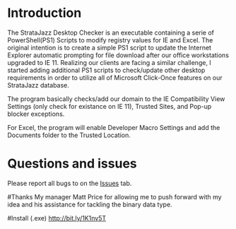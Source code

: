 # Introduction
The StrataJazz Desktop Checker is an executable containing a serie of PowerShell(PS1) Scripts to modify registry values for IE and Excel. The original intention is to create a simple PS1 script to update the Internet Explorer automatic prompting for file download after our office workstations upgraded to IE 11. Realizing our clients are facing a similar challenge, I started adding additional PS1 scripts to check/update other desktop requirements in order to utilize all of Microsoft Click-Once features on our StrataJazz database. 

The program basically checks/add our domain to the IE Compatibility View Settings (only check for existance on IE 11), Trusted Sites, and Pop-up blocker exceptions. 

For Excel, the program will enable Developer Macro Settings and add the Documents folder to the Trusted Location.

# Questions and issues
Please report all bugs to on the [Issues](Issues.md) tab.

#Thanks
My manager Matt Price for allowing me to push forward with my idea and his assistance for tackling the binary data type.

#Install (.exe)
http://bit.ly/1K1nv5T

